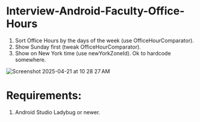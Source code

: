 # Interview-Android-Faculty-Office-Hours
1) Sort Office Hours by the days of the week (use OfficeHourComparator).
2) Show Sunday first (tweak OfficeHourComparator).  
3) Show on New York time (use newYorkZoneId).  Ok to hardcode somewhere.

![Screenshot 2025-04-21 at 10 28 27 AM](https://github.com/user-attachments/assets/9b8eaf09-9bc0-440e-be72-18ed6897cae9)

# Requirements:
1) Android Studio Ladybug or newer.
